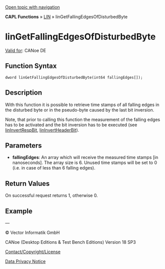 [Open topic with navigation](../../../../../CANoeDEFamily.htm#Topics/CAPLFunctions/LIN/Functions/CAPLfunctionLINGetFallingEdgesOfDisturbedByte.md)

**CAPL Functions** » [LIN](../CAPLfunctionsLINOverview.md) » linGetFallingEdgesOfDisturbedByte

# linGetFallingEdgesOfDisturbedByte

[Valid for](../../../Shared/FeatureAvailability.md): CANoe DE

## Function Syntax

```
dword linGetFallingEdgesOfDisturbedByte(int64 fallingEdges[]);
```

## Description

With this function it is possible to retrieve time stamps of all falling edges in the disturbed byte or in the pseudo-byte caused by the last bit inversion.

Note, that prior to calling this function the measurement of the falling edges has to be activated and the bit inversion has to be executed (see [linInvertRespBit](CAPLfunctionLINInvertRespBit.md), [linInvertHeaderBit](CAPLfunctionLINInvertHeaderBit.md)).

## Parameters

- **fallingEdges**: An array which will receive the measured time stamps [in nanoseconds]. The array size is 6. Unused time stamps will be set to 0 (i.e. in case of less than 6 falling edges).

## Return Values

On successful request returns 1, otherwise 0.

## Example

—

© Vector Informatik GmbH

CANoe (Desktop Editions & Test Bench Editions) Version 18 SP3

[Contact/Copyright/License](../../../Shared/ContactCopyrightLicense.md)

[Data Privacy Notice](https://www.vector.com/int/en/company/get-info/privacy-policy/)
